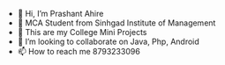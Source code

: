 - 👋 Hi, I’m Prashant Ahire
- 👀 MCA Student from Sinhgad Institute of Management
- 🌱 This are my College Mini Projects
- 💞️ I’m looking to collaborate on Java, Php, Android
- 📫 How to reach me 8793233096

<!---
ahireprashant111/ahireprashant111 is a ✨ special ✨ repository because its `README.md` (this file) appears on your GitHub profile.
You can click the Preview link to take a look at your changes.
--->
